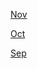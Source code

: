 [Nov](https://r3dbabyvamp.github.io/Paul-s-Website/YRS/2022/Fall/Nov)

[Oct](https://r3dbabyvamp.github.io/Paul-s-Website/YRS/2022/Fall/Oct)

[Sep](https://r3dbabyvamp.github.io/Paul-s-Website/YRS/2022/Fall/Sep)
